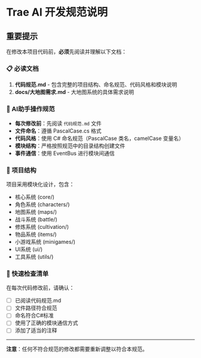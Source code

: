 # Trae AI 开发规范说明

## 重要提示
在修改本项目代码前，**必须**先阅读并理解以下文档：

### 📋 必读文档
1. **代码规范.md** - 包含完整的项目结构、命名规范、代码风格和模块说明
2. **docs/大地图需求.md** - 大地图系统的具体需求说明

### 🎯 AI助手操作规范
- **每次修改前**：先阅读 `代码规范.md` 文件
- **文件命名**：遵循 PascalCase.cs 格式
- **代码风格**：使用 C# 命名规范（PascalCase 类名，camelCase 变量名）
- **模块结构**：严格按照规范中的目录结构创建文件
- **事件通信**：使用 EventBus 进行模块间通信

### 📁 项目结构
项目采用模块化设计，包含：
- 核心系统 (core/)
- 角色系统 (characters/)
- 地图系统 (maps/)
- 战斗系统 (battle/)
- 修炼系统 (cultivation/)
- 物品系统 (items/)
- 小游戏系统 (minigames/)
- UI系统 (ui/)
- 工具系统 (utils/)

### 🔧 快速检查清单
在每次代码修改前，请确认：
- [ ] 已阅读代码规范.md
- [ ] 文件路径符合规范
- [ ] 命名符合C#标准
- [ ] 使用了正确的模块通信方式
- [ ] 添加了适当的注释

---
**注意**：任何不符合规范的修改都需要重新调整以符合本规范。